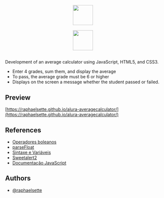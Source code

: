 <div align="center">
  <a href="https://imersao.dev/">
  <img height="65em" src="https://raphaelsette.github.io/alura-averagecalculator/assets/img/logo-imersao.svg"/><br><br>
  <img height="65em" src="https://imersao.dev/assets/img/alura-logo-white.1647533645.svg"/></a><br>
  
  ## 
  </div>
  
Development of an average calculator using JavaScript, HTML5, and CSS3.
  
- Enter 4 grades, sum them, and display the average
- To pass, the average grade must be 6 or higher
- Displays on the screen a message whether the student passed or failed.
 
  
 ## Preview

[https://raphaelsette.github.io/alura-averagecalculator/](https://raphaelsette.github.io/alura-averagecalculator/)

## References

 - <a href="https://developer.mozilla.org/pt-BR/docs/Web/JavaScript/Guide/Expressions_and_operators" target="_blank">Operadores boleanos</a>
 - <a href="https://developer.mozilla.org/pt-BR/docs/Web/JavaScript/Reference/Global_Objects/parseFloat" target="_blank">parseFloat</a>
 - <a href="https://developer.mozilla.org/pt-BR/docs/Web/JavaScript/Guide/Grammar_and_types#vari%C3%A1veis" target="_blank">Sintaxe e Variáveis</a>
 - <a href="https://sweetalert2.github.io/" target="_blank">Sweetalert2</a>
 - <a href="https://developer.mozilla.org/pt-BR/docs/Web/JavaScript" target="_blank">Documentação JavaScript</a>

## Authors

- [@raphaelsette](https://www.github.com/raphaelsette)
